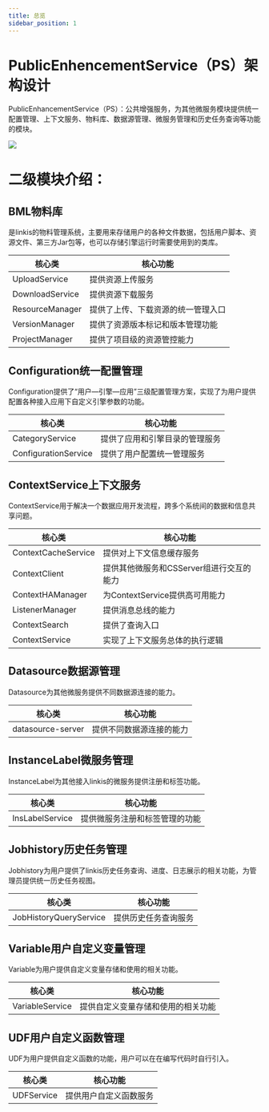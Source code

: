 ```yaml
---
title: 总览
sidebar_position: 1
---
```


PublicEnhencementService（PS）架构设计
======================================

PublicEnhancementService（PS）：公共增强服务，为其他微服务模块提供统一配置管理、上下文服务、物料库、数据源管理、微服务管理和历史任务查询等功能的模块。

![](/Images-zh/Architecture/PublicEnhencement架构图.png)

二级模块介绍：
==============

BML物料库
---------

是linkis的物料管理系统，主要用来存储用户的各种文件数据，包括用户脚本、资源文件、第三方Jar包等，也可以存储引擎运行时需要使用到的类库。

| 核心类          | 核心功能                           |
|-----------------|------------------------------------|
| UploadService   | 提供资源上传服务                   |
| DownloadService | 提供资源下载服务                   |
| ResourceManager | 提供了上传、下载资源的统一管理入口 |
| VersionManager  | 提供了资源版本标记和版本管理功能   |
| ProjectManager  | 提供了项目级的资源管控能力         |

Configuration统一配置管理
-------------------------

Configuration提供了“用户—引擎—应用”三级配置管理方案，实现了为用户提供配置各种接入应用下自定义引擎参数的功能。

| 核心类               | 核心功能                       |
|----------------------|--------------------------------|
| CategoryService      | 提供了应用和引擎目录的管理服务 |
| ConfigurationService | 提供了用户配置统一管理服务     |

ContextService上下文服务
------------------------

ContextService用于解决一个数据应用开发流程，跨多个系统间的数据和信息共享问题。

| 核心类              | 核心功能                                 |
|---------------------|------------------------------------------|
| ContextCacheService | 提供对上下文信息缓存服务                 |
| ContextClient       | 提供其他微服务和CSServer组进行交互的能力 |
| ContextHAManager    | 为ContextService提供高可用能力           |
| ListenerManager     | 提供消息总线的能力                       |
| ContextSearch       | 提供了查询入口                           |
| ContextService      | 实现了上下文服务总体的执行逻辑           |

Datasource数据源管理
--------------------

Datasource为其他微服务提供不同数据源连接的能力。

| 核心类            | 核心功能                 |
|-------------------|--------------------------|
| datasource-server | 提供不同数据源连接的能力 |

InstanceLabel微服务管理
-----------------------

InstanceLabel为其他接入linkis的微服务提供注册和标签功能。

| 核心类          | 核心功能                       |
|-----------------|--------------------------------|
| InsLabelService | 提供微服务注册和标签管理的功能 |

Jobhistory历史任务管理
----------------------

Jobhistory为用户提供了linkis历史任务查询、进度、日志展示的相关功能，为管理员提供统一历史任务视图。

| 核心类                 | 核心功能             |
|------------------------|----------------------|
| JobHistoryQueryService | 提供历史任务查询服务 |

Variable用户自定义变量管理
--------------------------

Variable为用户提供自定义变量存储和使用的相关功能。

| 核心类          | 核心功能                           |
|-----------------|------------------------------------|
| VariableService | 提供自定义变量存储和使用的相关功能 |

UDF用户自定义函数管理
---------------------

UDF为用户提供自定义函数的功能，用户可以在在编写代码时自行引入。

| 核心类     | 核心功能               |
|------------|------------------------|
| UDFService | 提供用户自定义函数服务 |
